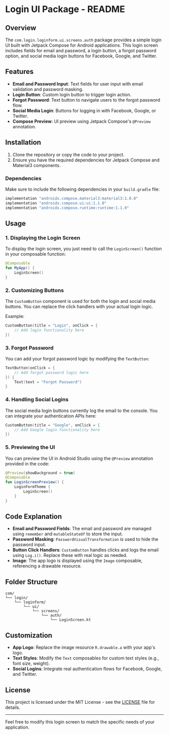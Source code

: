 # Login UI Package - README

## Overview

The `com.login.loginform.ui.screens.auth` package provides a simple login UI built with Jetpack Compose for Android applications. This login screen includes fields for email and password, a login button, a forgot password option, and social media login buttons for Facebook, Google, and Twitter.

## Features

- **Email and Password Input**: Text fields for user input with email validation and password masking.
- **Login Button**: Custom login button to trigger login action.
- **Forgot Password**: Text button to navigate users to the forgot password flow.
- **Social Media Login**: Buttons for logging in with Facebook, Google, or Twitter.
- **Compose Preview**: UI preview using Jetpack Compose's `@Preview` annotation.

## Installation

1. Clone the repository or copy the code to your project.
2. Ensure you have the required dependencies for Jetpack Compose and Material3 components.

### Dependencies

Make sure to include the following dependencies in your `build.gradle` file:

```gradle
implementation "androidx.compose.material3:material3:1.0.0"
implementation "androidx.compose.ui:ui:1.1.0"
implementation "androidx.compose.runtime:runtime:1.1.0"
```

## Usage

### 1. **Displaying the Login Screen**

To display the login screen, you just need to call the `LoginScreen()` function in your composable function:

```kotlin
@Composable
fun MyApp() {
    LoginScreen()
}
```

### 2. **Customizing Buttons**

The `CustomButton` component is used for both the login and social media buttons. You can replace the click handlers with your actual login logic.

Example:
```kotlin
CustomButton(title = "Login", onClick = {
    // Add login functionality here
})
```

### 3. **Forgot Password**

You can add your forgot password logic by modifying the `TextButton`:

```kotlin
TextButton(onClick = { 
    // Add forgot password logic here 
}) {
    Text(text = "Forgot Password")
}
```

### 4. **Handling Social Logins**

The social media login buttons currently log the email to the console. You can integrate your authentication APIs here:

```kotlin
CustomButton(title = "Google", onClick = {
    // Add Google login functionality here
})
```

### 5. **Previewing the UI**

You can preview the UI in Android Studio using the `@Preview` annotation provided in the code:

```kotlin
@Preview(showBackground = true)
@Composable
fun LoginScreenPreview() {
    LoginFormTheme {
        LoginScreen()
    }
}
```

## Code Explanation

- **Email and Password Fields**: The email and password are managed using `remember` and `mutableStateOf` to store the input.
- **Password Masking**: `PasswordVisualTransformation` is used to hide the password input.
- **Button Click Handlers**: `CustomButton` handles clicks and logs the email using `Log.i()`. Replace these with real logic as needed.
- **Image**: The app logo is displayed using the `Image` composable, referencing a drawable resource.

## Folder Structure

```
com/
└── login/
    └── loginform/
        └── ui/
            └── screens/
                └── auth/
                    └── LoginScreen.kt
```

## Customization

- **App Logo**: Replace the image resource `R.drawable.a` with your app's logo.
- **Text Styles**: Modify the `Text` composables for custom text styles (e.g., font size, weight).
- **Social Logins**: Integrate real authentication flows for Facebook, Google, and Twitter.

## License

This project is licensed under the MIT License - see the [LICENSE](LICENSE) file for details.

---

Feel free to modify this login screen to match the specific needs of your application.